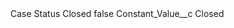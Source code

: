 <?xml version="1.0" encoding="UTF-8"?>
<CustomMetadata xmlns="http://soap.sforce.com/2006/04/metadata" xmlns:xsi="http://www.w3.org/2001/XMLSchema-instance" xmlns:xsd="http://www.w3.org/2001/XMLSchema">
    <label>Case Status Closed</label>
    <protected>false</protected>
    <values>
        <field>Constant_Value__c</field>
        <value xsi:type="xsd:string">Closed</value>
    </values>
</CustomMetadata>
